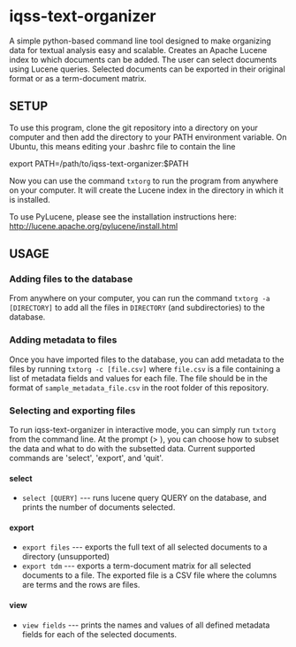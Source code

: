 iqss-text-organizer
===================

A simple python-based command line tool designed to make organizing data for textual analysis easy and scalable. Creates
an Apache Lucene index to which documents can be added. The user can select documents using Lucene queries. Selected 
documents can be exported in their original format or as a term-document matrix.

SETUP
----------

To use this program, clone the git repository into a directory on your computer and then add the directory to your PATH environment variable. On Ubuntu, this means editing your .bashrc file to contain the line 

export PATH=/path/to/iqss-text-organizer:$PATH

Now you can use the command `txtorg` to run the program from anywhere on your computer. It will create the Lucene index in the directory in which it is installed.

To use PyLucene, please see the installation instructions here:
http://lucene.apache.org/pylucene/install.html

USAGE
-----------

### Adding files to the database

From anywhere on your computer, you can run the command `txtorg -a [DIRECTORY]` to add all the files in `DIRECTORY` (and subdirectories) to the database. 

### Adding metadata to files
Once you have imported files to the database, you can add metadata to the files by running `txtorg -c [file.csv]` where `file.csv` is a file containing a list of metadata fields and values for each file. The file should be in the format of `sample_metadata_file.csv` in the root folder of this repository.

### Selecting and exporting files

To run iqss-text-organizer in interactive mode, you can simply run `txtorg` from the command line. At the prompt (> ), you can choose how to subset the data and what to do with the subsetted data. Current supported commands are 'select', 'export', and 'quit'.

#### select

* `select [QUERY]` --- runs lucene query QUERY on the database, and prints the number of documents selected.

#### export

* `export files` --- exports the full text of all selected documents to a directory (unsupported)
* `export tdm` --- exports a term-document matrix for all selected documents to a file. The exported file is a CSV file where the columns are terms and the rows are files.

#### view

* `view fields` --- prints the names and values of all defined metadata fields for each of the selected documents.